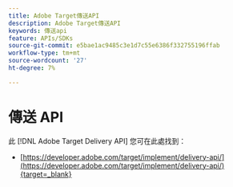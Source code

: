 ```yaml
---
title: Adobe Target傳送API
description: Adobe Target傳送API
keywords: 傳送api
feature: APIs/SDKs
source-git-commit: e5bae1ac9485c3e1d7c55e6386f332755196ffab
workflow-type: tm+mt
source-wordcount: '27'
ht-degree: 7%

---
```


# 傳送 API

此 [!DNL Adobe Target Delivery API] 您可在此處找到：

* [https://developer.adobe.com/target/implement/delivery-api/](https://developer.adobe.com/target/implement/delivery-api/){target=_blank}